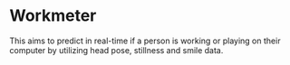 # Workmeter

This aims to predict in real-time if a person is working or playing on their computer by utilizing head pose, stillness and smile data.
